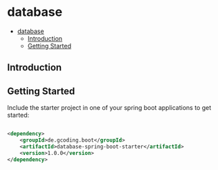 # database

<!-- @formatter:off -->
<!-- TOC -->
* [database](#database)
  * [Introduction](#introduction)
  * [Getting Started](#getting-started)
<!-- TOC -->
<!-- @formatter:on -->

## Introduction

## Getting Started

Include the starter project in one of your spring boot applications to get started:

```xml

<dependency>
    <groupId>de.gcoding.boot</groupId>
    <artifactId>database-spring-boot-starter</artifactId>
    <version>1.0.0</version>
</dependency>
```


